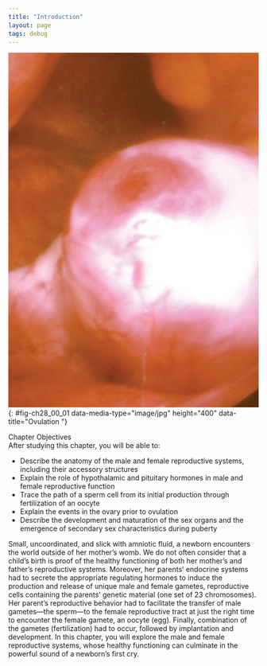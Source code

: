 ```yaml
---
title: "Introduction"
layout: page
tags: debug
---
```


<?cnx.eoc class="summary" title="Chapter Review"?>
<?cnx.eoc class="interactive-exercise" title="Interactive Link Questions"?>
<?cnx.eoc class="multiple-choice" title="Review Questions"?>
<?cnx.eoc class="free-response" title="Critical Thinking Questions"?>
<?cnx.eoc class="references" title="References"?>
![This photo shows an oocyte.](../resources/Figure_28_00_01.JPG "Following a surge of luteinizing hormone (LH), an oocyte (immature egg cell) will be released into the uterine tube, where it will then be available to be fertilized by a male&#x2019;s sperm. Ovulation marks the end of the follicular phase of the ovarian cycle and the start of the luteal phase. "){: #fig-ch28_00_01 data-media-type="image/jpg" height="400" data-title="Ovulation "}

<div data-type="note" class="chapter-objectives" markdown="1">
<div data-type="title">
Chapter Objectives
</div>
After studying this chapter, you will be able to:

* Describe the anatomy of the male and female reproductive systems,
  including their accessory structures
* Explain the role of hypothalamic and pituitary hormones in male and
  female reproductive function
* Trace the path of a sperm cell from its initial production through
  fertilization of an oocyte
* Explain the events in the ovary prior to ovulation
* Describe the development and maturation of the sex organs and the
  emergence of secondary sex characteristics during puberty

</div>
Small, uncoordinated, and slick with amniotic fluid, a newborn
encounters the world outside of her mother’s womb. We do not often
consider that a child’s birth is proof of the healthy functioning of
both her mother’s and father’s reproductive systems. Moreover, her
parents’ endocrine systems had to secrete the appropriate regulating
hormones to induce the production and release of unique male and female
gametes, reproductive cells containing the parents’ genetic material
(one set of 23 chromosomes). Her parent’s reproductive behavior had to
facilitate the transfer of male gametes—the sperm—to the female
reproductive tract at just the right time to encounter the female
gamete, an oocyte (egg). Finally, combination of the gametes
(fertilization) had to occur, followed by implantation and development.
In this chapter, you will explore the male and female reproductive
systems, whose healthy functioning can culminate in the powerful sound
of a newborn’s first cry.


